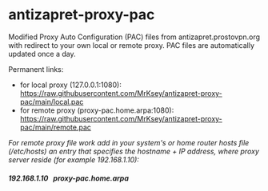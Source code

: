 # antizapret-proxy-pac

Modified Proxy Auto Configuration (PAC) files from antizapret.prostovpn.org with redirect to your own local or remote proxy.
PAC files are automatically updated once a day.

Permanent links:
- for local proxy (127.0.0.1:1080):  
https://raw.githubusercontent.com/MrKsey/antizapret-proxy-pac/main/local.pac
- for remote proxy (proxy-pac.home.arpa:1080):  
https://raw.githubusercontent.com/MrKsey/antizapret-proxy-pac/main/remote.pac

*For remote proxy file work add in your system's or home router hosts file (/etc/hosts) an entry that specifies the hostname + IP address, where proxy server reside (for example 192.168.1.10):*  
##### 192.168.1.10 &nbsp; proxy-pac.home.arpa
